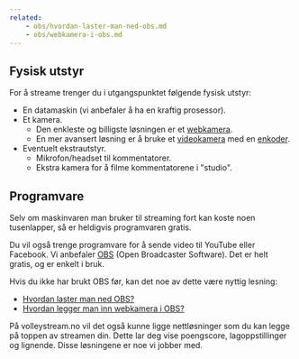 ```yaml
---
related:
    - obs/hvordan-laster-man-ned-obs.md
    - obs/webkamera-i-obs.md
---
```


## Fysisk utstyr

For å streame trenger du i utgangspunktet følgende fysisk utstyr:

* En datamaskin \(vi anbefaler å ha en kraftig prosessor\).
* Et kamera.
  * Den enkleste og billigste løsningen er et [webkamera](https://www.prisguide.no/produkt/logitech-c922-pro-stream-webcam-277166).
  * En mer avansert løsning er å bruke et [videokamera](https://www.prisguide.no/produkt/sony-fdr-ax33-226621) med en [enkoder](https://www.prisguide.no/produkt/elgato-game-capture-hd60-s-260553).
* Eventuelt ekstrautstyr.
  * Mikrofon/headset til kommentatorer.
  * Ekstra kamera for å filme kommentatorene i "studio".

## Programvare

Selv om maskinvaren man bruker til streaming fort kan koste noen tusenlapper, så er heldigvis programvaren gratis.

Du vil også trenge programvare for å sende video til YouTube eller Facebook. Vi anbefaler [OBS](https://obsproject.com/) \(Open Broadcaster Software\). Det er helt gratis, og er enkelt i bruk.

Hvis du ikke har brukt OBS før, kan det noe av dette være nyttig lesning:

* [Hvordan laster man ned OBS?](obs/hvordan-laster-man-ned-obs.md)
* [Hvordan legger man inn webkamera i OBS?](obs/webkamera-i-obs.md)

På volleystream.no vil det også kunne ligge nettløsninger som du kan legge på toppen av streamen din. Dette lar deg vise poengscore, lagoppstillinger og lignende. Disse løsningene er noe vi jobber med.
